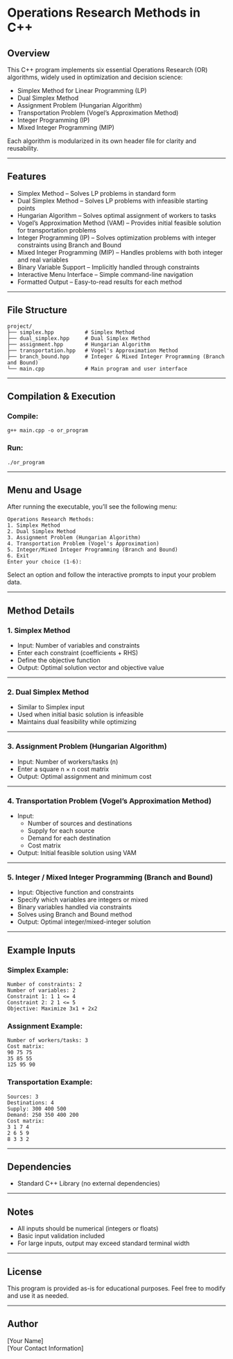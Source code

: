 # Operations Research Methods in C++

## Overview

This C++ program implements six essential Operations Research (OR) algorithms, widely used in optimization and decision science:

- Simplex Method for Linear Programming (LP)
- Dual Simplex Method
- Assignment Problem (Hungarian Algorithm)
- Transportation Problem (Vogel’s Approximation Method)
- Integer Programming (IP)
- Mixed Integer Programming (MIP)

Each algorithm is modularized in its own header file for clarity and reusability.

---

## Features

- Simplex Method – Solves LP problems in standard form
- Dual Simplex Method – Solves LP problems with infeasible starting points
- Hungarian Algorithm – Solves optimal assignment of workers to tasks
- Vogel’s Approximation Method (VAM) – Provides initial feasible solution for transportation problems
- Integer Programming (IP) – Solves optimization problems with integer constraints using Branch and Bound
- Mixed Integer Programming (MIP) – Handles problems with both integer and real variables
- Binary Variable Support – Implicitly handled through constraints
- Interactive Menu Interface – Simple command-line navigation
- Formatted Output – Easy-to-read results for each method

---

## File Structure

```
project/
├── simplex.hpp          # Simplex Method
├── dual_simplex.hpp     # Dual Simplex Method
├── assignment.hpp       # Hungarian Algorithm
├── transportation.hpp   # Vogel's Approximation Method
├── branch_bound.hpp     # Integer & Mixed Integer Programming (Branch and Bound)
└── main.cpp             # Main program and user interface
```

---

## Compilation & Execution

### Compile:
```
g++ main.cpp -o or_program
```

### Run:
```
./or_program
```

---

## Menu and Usage

After running the executable, you’ll see the following menu:

```
Operations Research Methods:
1. Simplex Method
2. Dual Simplex Method
3. Assignment Problem (Hungarian Algorithm)
4. Transportation Problem (Vogel's Approximation)
5. Integer/Mixed Integer Programming (Branch and Bound)
6. Exit
Enter your choice (1-6):
```

Select an option and follow the interactive prompts to input your problem data.

---

## Method Details

### 1. Simplex Method
- Input: Number of variables and constraints
- Enter each constraint (coefficients + RHS)
- Define the objective function
- Output: Optimal solution vector and objective value

---

### 2. Dual Simplex Method
- Similar to Simplex input
- Used when initial basic solution is infeasible
- Maintains dual feasibility while optimizing

---

### 3. Assignment Problem (Hungarian Algorithm)
- Input: Number of workers/tasks (n)
- Enter a square n × n cost matrix
- Output: Optimal assignment and minimum cost

---

### 4. Transportation Problem (Vogel’s Approximation Method)
- Input:
  - Number of sources and destinations
  - Supply for each source
  - Demand for each destination
  - Cost matrix
- Output: Initial feasible solution using VAM

---

### 5. Integer / Mixed Integer Programming (Branch and Bound)
- Input: Objective function and constraints
- Specify which variables are integers or mixed
- Binary variables handled via constraints
- Solves using Branch and Bound method
- Output: Optimal integer/mixed-integer solution

---

## Example Inputs

### Simplex Example:
```
Number of constraints: 2
Number of variables: 2
Constraint 1: 1 1 <= 4
Constraint 2: 2 1 <= 5
Objective: Maximize 3x1 + 2x2
```

### Assignment Example:
```
Number of workers/tasks: 3
Cost matrix:
90 75 75
35 85 55
125 95 90
```

### Transportation Example:
```
Sources: 3
Destinations: 4
Supply: 300 400 500
Demand: 250 350 400 200
Cost matrix:
3 1 7 4
2 6 5 9
8 3 3 2
```

---

## Dependencies

- Standard C++ Library (no external dependencies)

---

## Notes

- All inputs should be numerical (integers or floats)
- Basic input validation included
- For large inputs, output may exceed standard terminal width

---

## License

This program is provided as-is for educational purposes. Feel free to modify and use it as needed.

---

## Author

[Your Name]  
[Your Contact Information]

